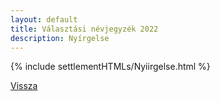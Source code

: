 ```yaml
---
layout: default
title: Választási névjegyzék 2022
description: Nyírgelse
---
```


{% include settlementHTMLs/Nyiirgelse.html %}

[Vissza](../)